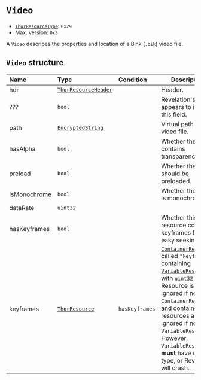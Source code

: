 # `Video`

- [`ThorResourceType`](./index.md#thorresourcetype-enum): `0x29`
- Max. version: `0x5`

A `Video` describes the properties and location of a Bink (`.bik`) video file.

## `Video` structure

| Name | Type | Condition | Description |
| :-- | :-- | :-- | --- |
| hdr | [`ThorResourceHeader`](./index.md#thorresourceheader-structure) |  | Header. |
| ??? | `bool` |  | Revelation's code appears to ignore this field. |
| path | [`EncryptedString`](../base.md#encryptedstring-structure) |  | Virtual path to video file. |
| hasAlpha | `bool` |  | Whether the video contains transparency data. |
| preload | `bool` |  | Whether the video should be preloaded. |
| isMonochrome | `bool` |  | Whether the video is monochrome. |
| dataRate | `uint32` |  |  |
| hasKeyframes | `bool` |  | Whether this resource contains keyframes for easy seeking. |
| keyframes | [`ThorResource`](./index.md#thorresource-structure) | `hasKeyframes` | [`ContainerResource`](./containerresource.md) called `"keyframe"` containing [`VariableResource`](./variableresource.md)s with `uint32` type. Resource is ignored if not a `ContainerResource`, and contained resources are ignored if not `VariableResource`. However, `VariableResource`s **must** have `uint32` type, or Revelation will crash. |
